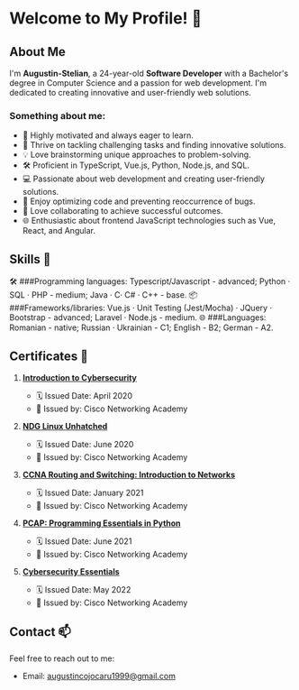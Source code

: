 # Welcome to My Profile! 👋

## About Me

I'm **Augustin-Stelian**, a 24-year-old **Software Developer** with a Bachelor's degree in Computer Science and a passion for web development. I'm dedicated to creating innovative and user-friendly web solutions.

### Something about me:

- 🚀 Highly motivated and always eager to learn.
- 🌟 Thrive on tackling challenging tasks and finding innovative solutions.
- 💡 Love brainstorming unique approaches to problem-solving.
- 🛠️ Proficient in TypeScript, Vue.js, Python, Node.js, and SQL.
- 💻 Passionate about web development and creating user-friendly solutions.
- 🔧 Enjoy optimizing code and preventing reoccurrence of bugs.
- 🤝 Love collaborating to achieve successful outcomes.
- 🌐 Enthusiastic about frontend JavaScript technologies such as Vue, React, and Angular.

## Skills 🚀

🛠️ ###Programming languages: 
   Typescript/Javascript - advanced; Python · SQL · PHP - medium; Java · C· C# · C++ - base.
📦 ###Frameworks/libraries: 
   Vue.js · Unit Testing (Jest/Mocha) · JQuery · Bootstrap - advanced; Laravel · Node.js - medium.
🌐 ###Languages: 
   Romanian - native; Russian · Ukrainian - C1; English - B2; German - A2.

## Certificates 📜

1. [**Introduction to Cybersecurity**](https://www.credly.com/badges/06ddff19-eb16-491f-8e64-5b94107a7469/public_url)
   - 🗓️ Issued Date: April 2020
   - 🏢 Issued by: Cisco Networking Academy

2. [**NDG Linux Unhatched**](https://mega.nz/file/j4lwVArJ#0DLzovQ8YvTT7H2Dw5GDFj3rJf0T6CM2iTCheUX-GGs)
   - 🗓️ Issued Date: June 2020
   - 🏢 Issued by: Cisco Networking Academy

3. [**CCNA Routing and Switching: Introduction to Networks**](https://mega.nz/file/ywtUjZya#rLnysD5eWwyk7E_CGjfrGblWJdkEObTdsHksGo0YUJE)
   - 🗓️ Issued Date: January 2021
   - 🏢 Issued by: Cisco Networking Academy

4. [**PCAP: Programming Essentials in Python**](https://mega.nz/file/O4M2GA6Q#UmrhqXq5LMOKtwL8-TyLK5TDrYGLSmhqr-e8xDkf46k)
   - 🗓️ Issued Date: June 2021
   - 🏢 Issued by: Cisco Networking Academy

5. [**Cybersecurity Essentials**](https://www.credly.com/badges/88a70306-8e20-48c1-ae1a-b7f330571d8e/public_url)
   - 🗓️ Issued Date: May 2022
   - 🏢 Issued by: Cisco Networking Academy

## Contact 📫

Feel free to reach out to me:

- Email: augustincojocaru1999@gmail.com
